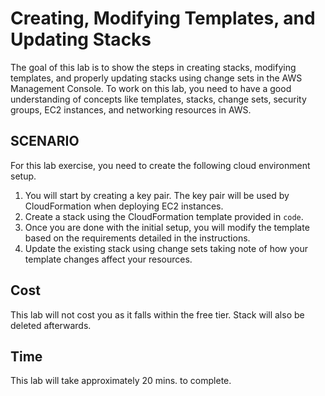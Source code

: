 # Creating, Modifying Templates, and Updating Stacks
The goal of this lab is to show the steps in creating stacks, modifying templates, and properly updating stacks using change sets in the AWS Management Console. To work on this lab, you need to have a good understanding of concepts like templates, stacks, change sets, security groups, EC2 instances, and networking resources in AWS.
## SCENARIO
For this lab exercise, you need to create the following cloud environment setup. 
1. You will start by creating a key pair. The key pair will be used by CloudFormation when deploying EC2 instances. 
2. Create a stack using the CloudFormation template provided in `code`. 
3. Once you are done with the initial setup, you will modify the template based on the requirements detailed in the instructions. 
4. Update the existing stack using change sets taking note of how your template changes affect your resources.
## Cost
This lab will not cost you as it falls within the free tier. Stack will also be deleted afterwards.
## Time
This lab will take approximately 20 mins. to complete.
